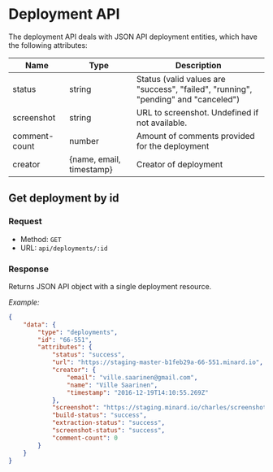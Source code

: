 
# Deployment API

The deployment API deals with JSON API deployment entities,
which have the following attributes:

Name|Type|Description
----|----|-----------
status|string|Status (valid values are "success", "failed", "running", "pending" and "canceled")
screenshot|string|URL to screenshot. Undefined if not available.
comment-count|number|Amount of comments provided for the deployment
creator|{name, email, timestamp}|Creator of deployment

## Get deployment by id

### Request

- Method: `GET`
- URL: `api/deployments/:id`

### Response

Returns JSON API object with a single deployment resource.

*Example:*
```json
{
    "data": {
        "type": "deployments",
        "id": "66-551",
        "attributes": {
            "status": "success",
            "url": "https://staging-master-b1feb29a-66-551.minard.io",
            "creator": {
                "email": "ville.saarinen@gmail.com",
                "name": "Ville Saarinen",
                "timestamp": "2016-12-19T14:10:55.269Z"
            },
            "screenshot": "https://staging.minard.io/charles/screenshot/66/551?token=6bcb159a001f771ae9499f03addb5feae465068f900602c26a6ec31f9c79785b",
            "build-status": "success",
            "extraction-status": "success",
            "screenshot-status": "success",
            "comment-count": 0
        }
    }
}
```



